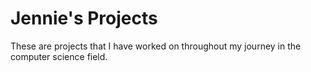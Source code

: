 # Jennie's Projects
These are projects that I have worked on throughout my journey in the computer science field.
